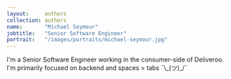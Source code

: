```yaml
---
layout:     authors
collection: authors
name:       "Michael Seymour"
jobtitle:   "Senior Software Engineer"
portrait:   "/images/portraits/michael-seymour.jpg"
---
```


I'm a Senior Software Engineer working in the consumer-side of Deliveroo. I'm primarily focused on backend and spaces > tabs ¯\\\_(ツ)\_/¯
